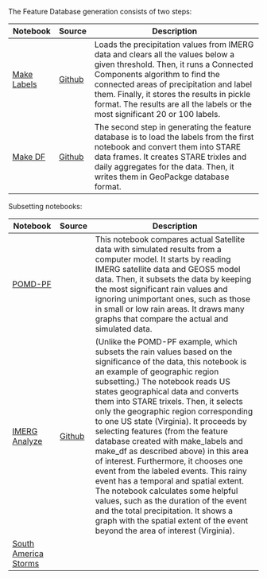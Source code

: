
The Feature Database generation consists of two steps: 

| Notebook      | Source        | Description |
| ------------- | ------------- | ----------- |
| [Make Labels](featureDB_make_labels.ipynb)   | [Github](https://github.com/SpatioTemporal/featureDB/blob/main/make_labels.ipynb) | Loads the precipitation values from IMERG data and clears all the values below a given threshold. Then, it runs a Connected Components algorithm to find the connected areas of precipitation and label them. Finally, it stores the results in pickle format. The results are all the labels or the most significant 20 or 100 labels. |
| [Make DF](featureDB_make_df.ipynb) |  [Github](https://github.com/SpatioTemporal/featureDB/blob/main/make_df.ipynb)  | The second step in generating the feature database is to load the labels from the first notebook and convert them into STARE data frames. It creates STARE trixles and daily aggregates for the data. Then, it writes them in GeoPackge database format.|

Subsetting notebooks:

| Notebook      | Source        | Description |
| ------------- | ------------- | ----------- |
| [POMD-PF](POMD-PF.AIST.10202022.ipynb)   |  | This notebook compares actual Satellite data with simulated results from a computer model. It starts by reading IMERG satellite data and GEOS5 model data. Then, it subsets the data by keeping the most significant rain values and ignoring unimportant ones, such as those in small or low rain areas. It draws many graphs that compare the actual and simulated data.|
| [IMERG Analyze](999-H0-00-IMERG-Analyze-1.ipynb)  | [Github](https://github.com/SpatioTemporal/STARE-Cookbooks/blob/develop/contrib/jupyter/999-H0-00-IMERG-Analyze-1.ipynb) | (Unlike the POMD-PF example, which subsets the rain values based on the significance of the data, this notebook is an example of geographic region subsetting.) The notebook reads US states geographical data and converts them into STARE trixels. Then, it selects only the geographic region corresponding to one US state (Virginia). It proceeds by selecting features (from the feature database created with make_labels and make_df as described above) in this area of interest. Furthermore, it chooses one event from the labeled events. This rainy event has a temporal and spatial extent. The notebook calculates some helpful values, such as the duration of the event and the total precipitation. It shows a graph with the spatial extent of the event beyond the area of interest (Virginia).  |
| [South America Storms](POMD-PF.AIST.SA.Storms.ipynb)  |  |  |



